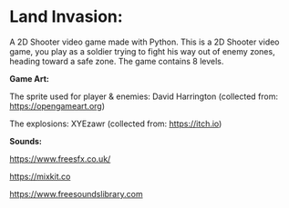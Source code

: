 # Land Invasion:
A 2D Shooter video game made with Python.
This is a 2D Shooter video game, you play as a soldier trying to fight his way out of enemy zones, heading toward a safe zone. The game contains 8 levels.


**Game Art:**

The sprite used for player & enemies: David Harrington (collected from: https://opengameart.org)

The explosions: XYEzawr (collected from: https://itch.io)

**Sounds:**

https://www.freesfx.co.uk/ 

https://mixkit.co

https://www.freesoundslibrary.com